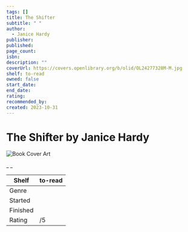 ```yaml
---
tags: []
title: The Shifter
subtitle: " "
author:
  - Janice Hardy
publisher: 
published: 
page_count: 
isbn: 
description: ""
coverUrl: https://covers.openlibrary.org/b/olid/OL24277328M-M.jpg
shelf: to-read
owned: false
start_date: 
end_date: 
rating: 
recommended_by: 
created: 2023-10-31
---
```


# The Shifter by Janice Hardy

![Book Cover Art](https://covers.openlibrary.org/b/olid/OL24277328M-M.jpg)

_ _

| Shelf | to-read |
| --- | --- |
| Genre |  |
| Started |  |
| Finished |  |
| Rating | /5 |

